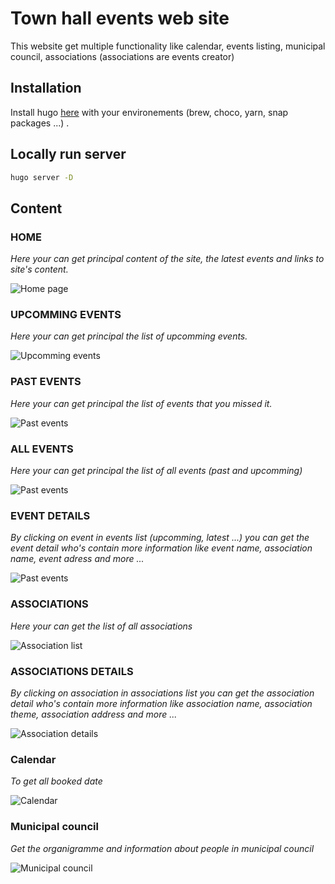 # Town hall events web site

This website get multiple functionality like calendar, events listing, municipal council, associations (associations are events creator)

## Installation

Install hugo [here](https://gohugo.io/getting-started/installing/) with your environements (brew, choco, yarn, snap packages ...) .

## Locally run server

```bash
hugo server -D
```

## Content

### HOME
*Here your can get principal content of the site, the latest events and links to site's content.*

![Home page](https://media.giphy.com/media/kEp9V47gqDGJqLQ1EY/giphy.gif)

### UPCOMMING EVENTS
*Here your can get principal the list of upcomming events.*

![Upcomming events](https://media.giphy.com/media/mBvm2VIbATh3QMgOoq/giphy.gif)

### PAST EVENTS
*Here your can get principal the list of events that you missed it.*

![Past events](https://media.giphy.com/media/kIReH4Q8BxjomM5pA6/giphy.gif)

### ALL EVENTS
*Here your can get principal the list of all events (past and upcomming)*

![Past events](https://media.giphy.com/media/kIReH4Q8BxjomM5pA6/giphy.gif)

### EVENT DETAILS
*By clicking on event in events list (upcomming, latest ...) you can get the event detail who's contain more information like event name, association name, event adress and more ...*

![Past events](https://i.pinimg.com/564x/9d/e8/2f/9de82f1c4ebc227c06d4dd15d3fcc9a5.jpg)

### ASSOCIATIONS

*Here your can get the list of all associations*

![Association list](https://media.giphy.com/media/dsul7G3DmBBdSI5XKN/giphy.gif)

### ASSOCIATIONS DETAILS
*By clicking on association in associations list you can get the association detail who's contain more information like association name, association theme, association address and more ...*

![Association details](https://i.pinimg.com/750x/b7/f7/ab/b7f7ab9d4ffb6943e7dcfb393553b289.jpg)

### Calendar

*To get all booked date*

![Calendar](https://media.giphy.com/media/KzhbwftIcV3uzxHLRV/giphy.gif)

### Municipal council

*Get the organigramme and information about people in municipal council*

![Municipal council](https://i.pinimg.com/564x/12/81/62/128162801ae1cf1dbb3be19b89f796dc.jpg)